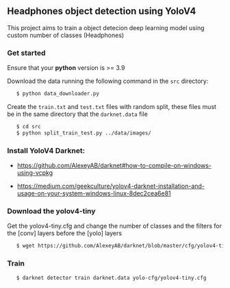 

## Headphones object detection using YoloV4

This project aims to train a object detecion deep learning model using custom number of classes (Headphones)


### Get started

Ensure that your **python** version is >= 3.9

Download the data running the following command in the `src` directory:

```bash
   $ python data_downloader.py 
```


Create the `train.txt` and `test.txt` files with random split, these files must be in the same directory that the `darknet.data` file

```bash
   $ cd src
   $ python split_train_test.py ../data/images/ 
```


### Install YoloV4 Darknet:

* https://github.com/AlexeyAB/darknet#how-to-compile-on-windows-using-vcpkg

* https://medium.com/geekculture/yolov4-darknet-installation-and-usage-on-your-system-windows-linux-8dec2cea6e81

### Download the yolov4-tiny

Get the yolov4-tiny.cfg and change the number of classes and the filters for the [conv] layers before the [yolo] layers 

```bash
   $ wget https://github.com/AlexeyAB/darknet/blob/master/cfg/yolov4-tiny.cfg
```

### Train

```bash
   $ darknet detector train darknet.data yolo-cfg/yolov4-tiny.cfg  
```



